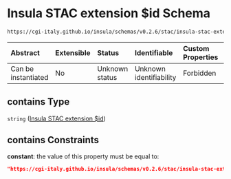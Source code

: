 # Insula STAC extension $id Schema

```txt
https://cgi-italy.github.io/insula/schemas/v0.2.6/stac/insula-stac-extension.schema.json#/$defs/stac_extensions/properties/stac_extensions/contains
```



| Abstract            | Extensible | Status         | Identifiable            | Custom Properties | Additional Properties | Access Restrictions | Defined In                                                                                                   |
| :------------------ | :--------- | :------------- | :---------------------- | :---------------- | :-------------------- | :------------------ | :----------------------------------------------------------------------------------------------------------- |
| Can be instantiated | No         | Unknown status | Unknown identifiability | Forbidden         | Allowed               | none                | [insula-stac-extension.schema.json\*](schemas/stac/insula-stac-extension.schema.json) |

## contains Type

`string` ([Insula STAC extension $id](insula-stac-extension-defs-stac-extensions-attributes-properties-stac-extensions-array-insula-stac-extension-id.md))

## contains Constraints

**constant**: the value of this property must be equal to:

```json
"https://cgi-italy.github.io/insula/schemas/v0.2.6/stac/insula-stac-extension.schema.json"
```
